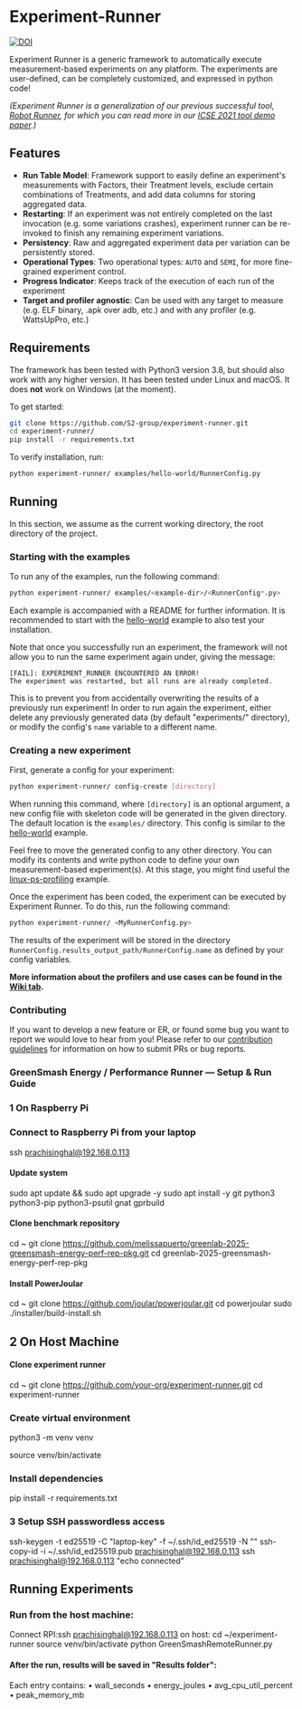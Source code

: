 # Experiment-Runner

[![DOI](https://zenodo.org/badge/505379793.svg)](https://doi.org/10.5281/zenodo.15430328)

Experiment Runner is a generic framework to automatically execute measurement-based experiments on any platform. The experiments are user-defined, can be completely customized, and expressed in python code!

*(Experiment Runner is a generalization of our previous successful tool, [Robot Runner](https://github.com/S2-group/robot-runner), for which you can read more in our [ICSE 2021 tool demo paper](https://github.com/S2-group/robot-runner/tree/master/documentation/ICSE_2021.pdf).)*

## Features

- **Run Table Model**: Framework support to easily define an experiment's measurements with Factors, their Treatment levels, exclude certain combinations of Treatments, and add data columns for storing aggregated data.
- **Restarting**: If an experiment was not entirely completed on the last invocation (e.g. some variations crashes), experiment runner can be re-invoked to finish any remaining experiment variations.
- **Persistency**: Raw and aggregated experiment data per variation can be persistently stored.
- **Operational Types**: Two operational types: `AUTO` and `SEMI`, for more fine-grained experiment control.
- **Progress Indicator**: Keeps track of the execution of each run of the experiment
- **Target and profiler agnostic**: Can be used with any target to measure (e.g. ELF binary, .apk over adb, etc.) and with any profiler (e.g. WattsUpPro, etc.)

## Requirements

The framework has been tested with Python3 version 3.8, but should also work with any higher version. It has been tested under Linux and macOS. It does **not** work on Windows (at the moment).

To get started:

```bash
git clone https://github.com/S2-group/experiment-runner.git
cd experiment-runner/
pip install -r requirements.txt
```

To verify installation, run:

```bash
python experiment-runner/ examples/hello-world/RunnerConfig.py
```

## Running

In this section, we assume as the current working directory, the root directory of the project.

### Starting with the examples

To run any of the examples, run the following command:

```bash
python experiment-runner/ examples/<example-dir>/<RunnerConfig*.py>
```

Each example is accompanied with a README for further information. It is recommended to start with the [hello-world](examples/hello-world) example to also test your installation. 

Note that once you successfully run an experiment, the framework will not allow you to run the same experiment again under, giving the message:

```log
[FAIL]: EXPERIMENT_RUNNER ENCOUNTERED AN ERROR!
The experiment was restarted, but all runs are already completed.
```

This is to prevent you from accidentally overwriting the results of a previously run experiment! In order to run again the experiment, either delete any previously generated data (by default "experiments/" directory), or modify the config's `name` variable to a different name.

### Creating a new experiment

First, generate a config for your experiment:

```bash
python experiment-runner/ config-create [directory]
```

When running this command, where `[directory]` is an optional argument, a new config file with skeleton code will be generated in the given directory. The default location is the `examples/` directory. This config is similar to the [hello-world](examples/hello-world) example.

Feel free to move the generated config to any other directory. You can modify its contents and write python code to define your own measurement-based experiment(s). At this stage, you might find useful the [linux-ps-profiling](examples/linux-ps-profiling) example.

Once the experiment has been coded, the experiment can be executed by Experiment Runner. To do this, run the following command:

```bash
python experiment-runner/ <MyRunnerConfig.py>
```

The results of the experiment will be stored in the directory `RunnerConfig.results_output_path/RunnerConfig.name` as defined by your config variables.

**More information about the profilers and use cases can be found in the [Wiki tab](https://github.com/S2-group/experiment-runner/wiki).**

### Contributing
If you want to develop a new feature or ER, or found some bug you want to report we would love to hear from you! Please refer to our [contribution guidelines](https://github.com/S2-group/experiment-runner/wiki/Contributing-to-ER) for information on how to submit PRs or bug reports.

### GreenSmash Energy / Performance Runner — Setup & Run Guide
### 1 On Raspberry Pi
### Connect to Raspberry Pi from your laptop
ssh prachisinghal@192.168.0.113
#### Update system
sudo apt update && sudo apt upgrade -y
sudo apt install -y git python3 python3-pip python3-psutil gnat gprbuild

#### Clone benchmark repository
cd ~
git clone https://github.com/melissapuerto/greenlab-2025-greensmash-energy-perf-rep-pkg.git
cd greenlab-2025-greensmash-energy-perf-rep-pkg

#### Install PowerJoular
cd ~
git clone https://github.com/joular/powerjoular.git
cd powerjoular
sudo ./installer/build-install.sh

## 2 On Host Machine
#### Clone experiment runner
cd ~
git clone https://github.com/your-org/experiment-runner.git
cd experiment-runner

### Create virtual environment
python3 -m venv venv

source venv/bin/activate

### Install dependencies
pip install -r requirements.txt

### 3 Setup SSH passwordless access
ssh-keygen -t ed25519 -C "laptop-key" -f ~/.ssh/id_ed25519 -N ""
ssh-copy-id -i ~/.ssh/id_ed25519.pub prachisinghal@192.168.0.113
ssh prachisinghal@192.168.0.113 "echo connected"

## Running Experiments

### Run from the host machine:
Connect RPI:ssh prachisinghal@192.168.0.113
on host: 
cd ~/experiment-runner
source venv/bin/activate
python GreenSmashRemoteRunner.py

#### After the run, results will be saved in "Results folder":
Each entry contains:
	•	wall_seconds
	•	energy_joules
	•	avg_cpu_util_percent
	•	peak_memory_mb

